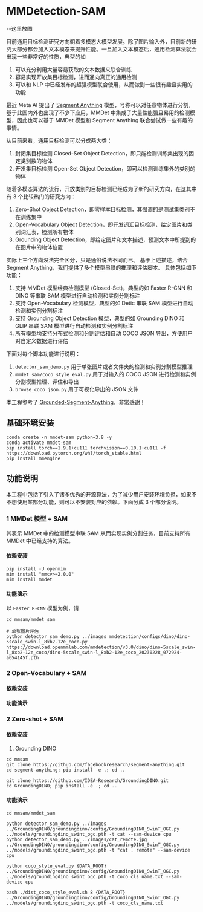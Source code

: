 # MMDetection-SAM

--这里放图

目前通用目标检测研究方向朝着多模态大模型发展。除了图片输入外，目前新的研究大部分都会加入文本模态来提升性能。一旦加入文本模态后，通用检测算法就会出现一些非常好的性质，典型的如

1. 可以充分利用大量容易获取的文本数据来联合训练
2. 容易实现开放集目标检测，进而通向真正的通用检测
3. 可以和 NLP 中已经发布的超强模型联合使用，从而做到一些很有趣且实用的功能

最近 Meta AI 提出了 [Segment Anything](https://github.com/facebookresearch/segment-anything) 模型，号称可以对任意物体进行分割，基于此国内外也出现了不少下应用，MMDet 中集成了大量性能强且易用的检测模型，因此也可以基于 MMDet 模型和 Segment Anything 联合尝试做一些有趣的事情。

从目前来看，通用目标检测可以分成两大类：

1. 封闭集目标检测 Closed-Set Object Detection，即只能检测训练集出现的固定类别数的物体
2. 开发集目标检测 Open-Set Object Detection，即可以检测训练集外的类别的物体

随着多模态算法的流行，开放类别的目标检测已经成为了新的研究方向，在这其中有 3 个比较热门的研究方向：

1. Zero-Shot Object Detection，即零样本目标检测，其强调的是测试集类别不在训练集中
2. Open-Vocabulary Object Detection，即开发词汇目标检测，给定图片和类别词汇表，检测所有物体
3. Grounding Object Detection，即给定图片和文本描述，预测文本中所提到的在图片中的物体位置

实际上三个方向没法完全区分，只是通俗说法不同而已。 基于上述描述，结合 Segment Anything，我们提供了多个模型串联的推理和评估脚本。 具体包括如下功能：

1. 支持 MMDet 模型经典检测模型 (Closed-Set)，典型的如 Faster R-CNN 和 DINO 等串联 SAM 模型进行自动检测和实例分割标注
2. 支持 Open-Vocabulary 检测模型，典型的如 Detic 串联 SAM 模型进行自动检测和实例分割标注
3. 支持 Grounding Object Detection 模型，典型的如 Grounding DINO 和 GLIP 串联 SAM 模型进行自动检测和实例分割标注
4. 所有模型均支持分布式检测和分割评估和自动 COCO JSON 导出，方便用户对自定义数据进行评估

下面对每个脚本功能进行说明：

1. `detector_sam_demo.py` 用于单张图片或者文件夹的检测和实例分割模型推理
2. `mmdet_sam/coco_style_eval.py` 用于对输入的 COCO JSON 进行检测和实例分割模型推理、评估和导出
3. `browse_coco_json.py` 用于可视化导出的 JSON 文件

本工程参考了 [Grounded-Segment-Anything](https://github.com/IDEA-Research/Grounded-Segment-Anything)，非常感谢！

## 基础环境安装

```shell
conda create -n mmdet-sam python=3.8 -y
conda activate mmdet-sam
pip install torch==1.9.1+cu111 torchvision==0.10.1+cu111 -f https://download.pytorch.org/whl/torch_stable.html
pip install mmengine
```

## 功能说明
本工程中包括了引入了诸多优秀的开源算法，为了减少用户安装环境负担，如果不不想使用某部分功能，则可以不安装对应的依赖。下面分成 3 个部分说明。

### 1 MMDet 模型 + SAM
其表示 MMDet 中的检测模型串联 SAM 从而实现实例分割任务，目前支持所有 MMDet 中已经支持的算法。

#### 依赖安装

```shell
pip install -U openmim
mim install "mmcv>=2.0.0"
mim install mmdet
```

#### 功能演示

以 `Faster R-CNN` 模型为例，请

```shell
cd mmsam/mmdet_sam

# 单张图片评估
python detector_sam_demo.py ../images mmdetection/configs/dino/dino-5scale_swin-l_8xb2-12e_coco.py https://download.openmmlab.com/mmdetection/v3.0/dino/dino-5scale_swin-l_8xb2-12e_coco/dino-5scale_swin-l_8xb2-12e_coco_20230228_072924-a654145f.pth

```

### 2 Open-Vocabulary + SAM

#### 依赖安装

#### 功能演示

### 2 Zero-shot + SAM


#### 依赖安装

1. Grounding DINO

```shell
cd mmsam
git clone https://github.com/facebookresearch/segment-anything.git
cd segment-anything; pip install -e .; cd ..

git clone https://github.com/IDEA-Research/GroundingDINO.git
cd GroundingDINO; pip install -e .; cd ..
```

#### 功能演示

```shell
cd mmsam/mmdet_sam

python detector_sam_demo.py ../images ../GroundingDINO/groundingdino/config/GroundingDINO_SwinT_OGC.py ../models/groundingdino_swint_ogc.pth -t cat --sam-device cpu
python detector_sam_demo.py ../images/cat_remote.jpg ../GroundingDINO/groundingdino/config/GroundingDINO_SwinT_OGC.py ../models/groundingdino_swint_ogc.pth -t "cat . remote" --sam-device cpu

python coco_style_eval.py {DATA_ROOT} ../GroundingDINO/groundingdino/config/GroundingDINO_SwinT_OGC.py ../models/groundingdino_swint_ogc.pth -t coco_cls_name.txt --sam-device cpu

bash ./dist_coco_style_eval.sh 8 {DATA_ROOT} ../GroundingDINO/groundingdino/config/GroundingDINO_SwinT_OGC.py ../models/groundingdino_swint_ogc.pth -t coco_cls_name.txt
```
